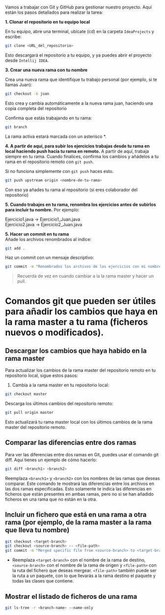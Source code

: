 Vamos a trabajar con Git y GitHub para gestionar nuestro proyecto. Aquí están los pasos detallados para realizar la tarea:

**1. Clonar el repositorio en tu equipo local**

En tu equipo, abre una terminal, ubícate (cd) en la carpeta `IdeaProjects` y escribe:
````bash
git clone <URL_del_repositorio>
````
Esto descargará el repositorio a tu equipo, y ya puedes abrir el proyecto desde `Intellij IDEA`.

**3. Crear una nueva rama con tu nombre**

Crea una nueva rama que identifique tu trabajo personal (por ejemplo, si te llamas Juan):

````bash
git checkout -b juan
````
Esto crea y cambia automáticamente a la nueva rama juan, haciendo una copia completa del repositorio

Confirma que estás trabajando en tu rama:
````bash
git branch
````
La rama activa estará marcada con un asterisco *.

**4. A partir de aquí, para subir los ejercicios trabajas desde tu rama en local haciendo push hacia tu rama en remoto.**
A partir de aquí, trabaja siempre en tu rama. Cuando finalices, confirma los cambios y añádelos a tu rama en el repositorio remoto con `git push`.

Si no funciona simplemente con `git push` haces esto.
````bash
git push upstream origin <nombre-de-tu-rama>
````
Con eso ya añades tu rama al repositorio  (si eres colaborador del repositorio)

**5. Cuando trabajes en tu rama, renombra los ejercicios antes de subirlos para incluir tu nombre.**
Por ejemplo:

Ejercicio1.java → Ejercicio1_Juan.java  
Ejercicio2.java → Ejercicio2_Juan.java

**5. Hacer un commit en tu rama**  
Añade los archivos renombrados al índice:
````bash
git add .
````
Haz un commit con un mensaje descriptivo:
````bash
git commit -m "Renombrados los archivos de los ejercicios con mi nombre"
````
>Recuerda de vez en cuando cambiar a la la rama master y hacer un pull.

# Comandos git que pueden ser útiles para añadir los cambios que haya en la rama master a tu rama (ficheros nuevos o modificados).

## Descargar los cambios que haya habido en la rama master
Para actualizar los cambios de la rama master del repositorio remoto en tu repositorio local, sigue estos pasos:
1. Cambia a la rama master en tu repositorio local:
````bash
git checkout master
````
Descarga los últimos cambios del repositorio remoto:
````bash
git pull origin master
````
Esto actualizará tu rama master local con los últimos cambios de la rama master del repositorio remoto.

## Comparar las diferencias entre dos ramas
Para ver las diferencias entre dos ramas en Git, puedes usar el comando git diff. Aquí tienes un ejemplo de cómo hacerlo:
````bash
git diff <branch1> <branch2>
````
Reemplaza `<branch1>` y `<branch2>` con los nombres de las ramas que deseas comparar. Este comando te mostrará las diferencias entre los archivos en las dos ramas especificadas.
Esto solamente te indica las diferencias en ficheros que están presentes en ambas ramas, pero no si se han añadido ficheros en una rama que no están en la otra.
## Incluir un fichero que está en una rama a otra rama (por ejemplo, de la rama master a la rama que lleva tu nombre)
```bash
git checkout <target-branch>
git checkout <source-branch> -- <file-path>
git commit -m "Merged specific file from <source-branch> to <target-branch>"
````
-  Reemplaza `<target-branch>` con el nombre de la rama de destino, `<source-branch>` con el nombre de la rama de origen y `<file-path>` con la ruta del fichero que deseas mergear. `<file-path>` también puede ser la ruta a un paquete, con lo que llevarás a la rama destino el paquete y todas las clases que contiene.

## Mostrar el listado de ficheros de una rama
````bash
git ls-tree -r <branch-name> --name-only
````
